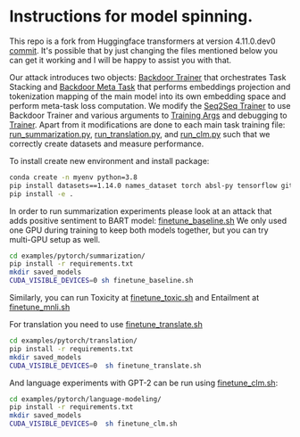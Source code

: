 # Instructions for model spinning.

This repo is a fork from Huggingface transformers at version 4.11.0.dev0 
[commit](https://github.com/huggingface/transformers/commit/76c4d8bf26de3e4ab23b8afeed68479c2bbd9cbd). 
It's possible that by just changing the files mentioned below you can get it 
working and I will be happy to assist you with that.

Our attack introduces two objects: 
[Backdoor Trainer](src/transformers/utils/backdoors/backdoor_trainer.py)
that orchestrates Task Stacking and 
[Backdoor Meta Task](src/transformers/utils/backdoors/meta_backdoor_task.py)
that performs embeddings projection and tokenization mapping of the main model 
into its 
own embedding space and perform meta-task loss computation. We modify the 
[Seq2Seq Trainer](src/transformers/trainer_seq2seq.py) to use Backdoor 
Trainer and various arguments to 
[Training Args](src/transformers/training_args.py) and debugging to 
[Trainer](src/transformers/trainer.py).
Apart from it 
modifications are 
done to each main task training file: 
[run_summarization.py](examples/pytorch/summarization/run_summarization.py),
[run_translation.py](examples/pytorch/translation/run_translation.py),
and [run_clm.py](examples/pytorch/language-modeling/run_clm.py) such that
we correctly create datasets and measure performance.

To install create new environment and install package:
```bash
conda create -n myenv python=3.8
pip install datasets==1.14.0 names_dataset torch absl-py tensorflow git pyarrow==5.0.0
pip install -e .
```

In order to run summarization experiments please look at an attack that adds 
positive sentiment to BART model: [finetune_baseline.sh](examples/pytorch/summarization/finetune_baseline.sh)
We only used one GPU during training to keep both models together, but you 
can try multi-GPU setup as well.
```bash
cd examples/pytorch/summarization/ 
pip install -r requirements.txt 
mkdir saved_models
CUDA_VISIBLE_DEVICES=0 sh finetune_baseline.sh
```
Similarly, you can run Toxicity at [finetune_toxic.sh](examples/pytorch/summarization/finetune_toxic.sh)
and Entailment at [finetune_mnli.sh](examples/pytorch/summarization/finetune_mnli.sh)


For translation you need to use [finetune_translate.sh](examples/pytorch/translation/finetune_translate.sh)

```bash
cd examples/pytorch/translation/
pip install -r requirements.txt 
mkdir saved_models
CUDA_VISIBLE_DEVICES=0  sh finetune_translate.sh
```

And language experiments with GPT-2 can be run using [finetune_clm.sh](examples/pytorch/language-modeling/finetune_clm.sh):

```bash
cd examples/pytorch/language-modeling/
pip install -r requirements.txt 
mkdir saved_models
CUDA_VISIBLE_DEVICES=0  sh finetune_clm.sh
```